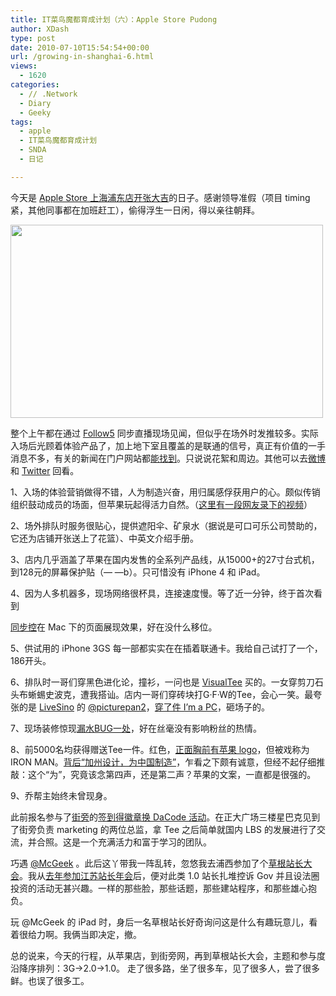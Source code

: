 ```yaml
---
title: IT菜鸟魔都育成计划（六）：Apple Store Pudong
author: XDash
type: post
date: 2010-07-10T15:54:54+00:00
url: /growing-in-shanghai-6.html
views:
  - 1620
categories:
  - // .Network
  - Diary
  - Geeky
tags:
  - apple
  - IT菜鸟魔都育成计划
  - SNDA
  - 日记

---
```

今天是 <a href="http://www.apple.com.cn/retail/pudong/" target="_blank">Apple Store 上海浦东店开张大吉</a>的日子。感谢领导准假（项目 timing 紧，其他同事都在加班赶工），偷得浮生一日闲，得以亲往朝拜。

[<img loading="lazy" decoding="async" class="alignnone size-full wp-image-4116" title="apple_store_pudong" src="http://www.fanbing.net/wp-content/uploads/2010/07/apple_store_pudong.jpg" alt="" width="500" height="309" />][1]

整个上午都在通过 <a href="http://www.follow5.com" target="_blank">Follow5</a> 同步直播现场见闻，但似乎在场外时发推较多。实际入场后光顾着体验产品了，加上地下室且覆盖的是联通的信号，真正有价值的一手消息不多，有关的新闻在门户网站都<a href="http://www.cnbeta.com/articles/116040.htm" target="_blank">能找到</a>。只说说花絮和周边。其他可以去<a href="http://t.sina.com.cn/xdash" target="_blank">微博</a>和 <a href="http://twitter.com/xdash" target="_blank">Twitter</a> 回看。

1、入场的体验营销做得不错，人为制造兴奋，用归属感俘获用户的心。颇似传销组织鼓动成员的场面，但苹果玩起得活力自然。（<a href="http://v.youku.com/v_show/id_XMTg4NjAyMDQ0.html" target="_blank">这里有一段网友录下的视频</a>）

2、场外排队时服务很贴心，提供遮阳伞、矿泉水（据说是可口可乐公司赞助的，它还为店铺开张送上了花篮）、中英文介绍手册。

3、店内几乎涵盖了苹果在国内发售的全系列产品线，从15000+的27寸台式机，到128元的屏幕保护贴（— —b）。只可惜没有 iPhone 4 和 iPad。

<!--more-->4、因为人多机器多，现场网络很杯具，连接速度慢。等了近一分钟，终于首次看到

<a href="http://www.syncoo.com" target="_blank">同步控</a>在 Mac 下的页面展现效果，好在没什么移位。

<!--more-->5、供试用的 iPhone 3GS 每一部都实实在在插着联通卡。我给自己试打了一个，186开头。

6、排队时一哥们穿黑色进化论，撞衫，一问也是 <a href="http://www.visualtee.com/" target="_blank">VisualTee</a> 买的。一女穿剪刀石头布蜥蜴史波克，遭我搭讪。店内一哥们穿砖块打G·F·W的Tee，会心一笑。最夸张的是 <a href="http://livesino.net/" target="_blank">LiveSino</a> 的 <a href="http://twitter.com/picturepan2" target="_blank">@picturepan2</a>，<a href="http://t.sina.com.cn/1667036324/3f4dZAzG92" target="_blank">穿了件 I&#8217;m a PC</a>，砸场子的。

7、现场装修惊现<a href="http://t.sina.com.cn/1667036324/3f4dZAzmqK" target="_blank">漏水BUG一处</a>，好在丝毫没有影响粉丝的热情。

8、前5000名均获得赠送Tee一件。红色，<a href="http://t.sina.com.cn/1667036324/3f4dZAzz4f" target="_blank">正面胸前有苹果 logo</a>，但被戏称为 IRON MAN。<a href="http://www.bababian.com/phoinfo/F175DDEA487D38B927BB14FEC4D18ADCDT" target="_blank">背后“加州设计，为中国制造”</a>，乍看之下颇有诚意，但经不起仔细推敲：这个“为”，究竟该念第四声，还是第二声？苹果的文案，一直都是很强的。

9、乔帮主始终未曾现身。

此前报名参与了<a href="http://www.jiepang.com" target="_blank">街旁</a>的<a href="http://jiepang.com/applestore" target="_blank">签到得徽章换 DaCode 活动</a>。在正大广场三楼星巴克见到了街旁负责 marketing 的两位总监，拿 Tee 之后简单就国内 LBS 的发展进行了交流，并合照。这是一个充满活力和富于学习的团队。

巧遇 <a href="http://twitter.com/mcgeek11204" target="_blank">@McGeek</a> 。此后这丫带我一阵乱转，忽悠我去浦西参加了个<a href="http://2010.jz123.cn/" target="_self">草根站长大会</a>。我从<a href="http://www.fanbing.net/2009-js-chinaz-meeting.html" target="_blank">去年参加江苏站长年会</a>后，便对此类 1.0 站长扎堆控诉 Gov 并且设法圈投资的活动无甚兴趣。一样的那些脸，那些话题，那些建站程序，和那些雄心抱负。

玩 @McGeek 的 iPad 时，身后一名草根站长好奇询问这是什么有趣玩意儿，看着很给力啊。我俩当即决定，撤。

总的说来，今天的行程，从苹果店，到街旁网，再到草根站长大会，主题和参与度沿降序排列：3G->2.0->1.0。 走了很多路，坐了很多车，见了很多人，尝了很多鲜。也误了很多工。

 [1]: http://www.fanbing.net/wp-content/uploads/2010/07/apple_store_pudong.jpg